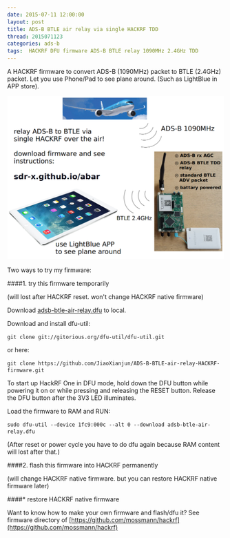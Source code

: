 ```yaml
---
date: 2015-07-11 12:00:00
layout: post
title: ADS-B BTLE air relay via single HACKRF TDD
thread: 2015071123
categories: ads-b
tags:  HACKRF DFU firmware ADS-B BTLE relay 1090MHz 2.4GHz TDD
---
```


A HACKRF firmware to convert ADS-B (1090MHz) packet to BTLE (2.4GHz) packet. Let you use Phone/Pad to see plane around. (Such as LightBlue in APP store).

![](../media/adsb-btle-air-relay.png)

Two ways to try my firmware:

####1. try this firmware temporarily

(will lost after HACKRF reset. won't change HACKRF native firmware)

Download [adsb-btle-air-relay.dfu](https://github.com/sdr-x/sdr-x.github.io/blob/master/_resource/adsb-btle-air-relay.dfu) to local.

Download and install dfu-util:

    git clone git://gitorious.org/dfu-util/dfu-util.git

or here:

    git clone https://github.com/JiaoXianjun/ADS-B-BTLE-air-relay-HACKRF-firmware.git

To start up HackRF One in DFU mode, hold down the DFU button while powering it
on or while pressing and releasing the RESET button.  Release the DFU button
after the 3V3 LED illuminates.

Load the firmware to RAM and RUN:

    sudo dfu-util --device 1fc9:000c --alt 0 --download adsb-btle-air-relay.dfu

(After reset or power cycle you have to do dfu again because RAM content will lost after that.)

####2. flash this firmware into HACKRF permanently

(will change HACKRF native firmware. but you can restore HACKRF native firmware later)

####* restore HACKRF native firmware


Want to know how to make your own firmware and flash/dfu it? See firmware directory of [https://github.com/mossmann/hackrf](https://github.com/mossmann/hackrf)

